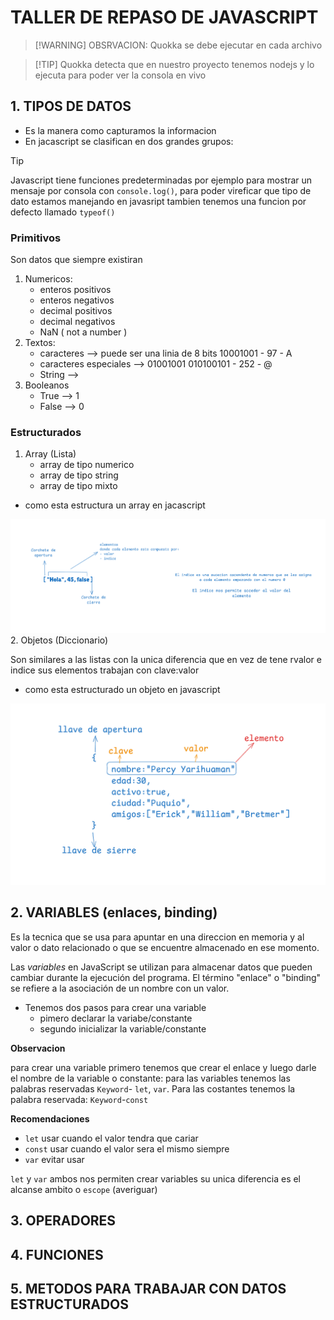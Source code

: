 # TALLER DE REPASO DE JAVASCRIPT
>[!WARNING] OBSRVACION: Quokka se debe ejecutar en cada archivo

>[!TIP] Quokka detecta que en nuestro proyecto tenemos nodejs y lo ejecuta para poder ver la consola en vivo
## 1. TIPOS DE DATOS 
- Es la manera como capturamos la informacion
- En jacascript se clasifican en dos grandes grupos:

>[!TIP] 
Javascript tiene funciones predeterminadas por ejemplo para mostrar un mensaje por consola con `console.log()`, para poder vireficar que tipo de dato estamos manejando en javasript tambien tenemos una funcion por defecto llamado `typeof()`
### Primitivos
Son datos que siempre existiran
1. Numericos:
    - enteros positivos
    - enteros negativos
    - decimal positivos
    - decimal negativos
    - NaN ( not a number )
2. Textos:
   - caracteres                   --> puede ser una linia de 8 bits 10001001 - 97 - A
   - caracteres especiales        --> 01001001  010100101 - 252 - @
   - String                       --> 
3. Booleanos
   - True             --> 1
   - False            --> 0
### Estructurados
1. Array (Lista)
   - array de tipo numerico
   - array de tipo string
   - array de tipo mixto
 - como esta estructura un array en jacascript

![alt text](public/image.png)
2. Objetos (Diccionario)
   
   Son similares a las listas con la unica diferencia que en vez de tene rvalor e indice sus elementos trabajan con clave:valor
- como esta estructurado un objeto en javascript

![alt text](public/Objeto.png)

## 2. VARIABLES (enlaces, binding)
 Es la tecnica que se usa para apuntar en una direccion en memoria y al valor o dato relacionado o que se encuentre almacenado en ese momento.

Las *variables* en JavaScript se utilizan para almacenar datos que pueden cambiar durante la ejecución del programa. El término "enlace" o "binding" se refiere a la asociación de un nombre con un valor.

- Tenemos dos pasos para crear una variable
  - pimero declarar la variabe/constante
  - segundo inicializar la variable/constante

**Observacion** 

para crear una variable primero tenemos que crear el enlace y luego darle el nombre de la variable o constante: para las variables tenemos las palabras reservadas `Keyword`- `let`, `var`. Para las costantes tenemos la palabra reservada: `Keyword`-`const`

**Recomendaciones** 
- `let` usar cuando el valor tendra que cariar
- `const` usar cuando el valor sera el mismo siempre
- `var` evitar usar

`let` y `var` ambos nos permiten crear variables su unica diferencia es el alcanse ambito o `escope` (averiguar)
## 3. OPERADORES
## 4. FUNCIONES
## 5. METODOS PARA TRABAJAR CON DATOS ESTRUCTURADOS
